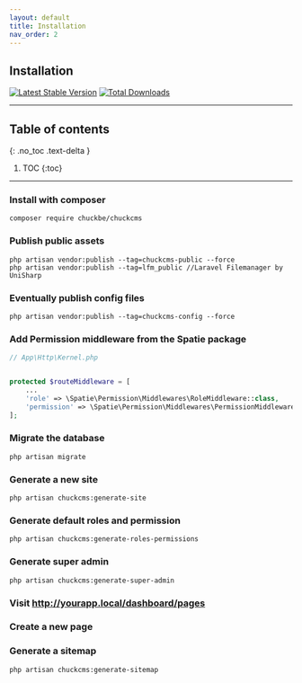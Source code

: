 ```yaml
---
layout: default
title: Installation
nav_order: 2
---
```

## Installation

[![Latest Stable Version](https://poser.pugx.org/chuckbe/chuckcms/version.png)](https://packagist.org/packages/chuckbe/chuckcms) [![Total Downloads](https://poser.pugx.org/chuckbe/chuckcms/d/total.png)](https://packagist.org/packages/chuckbe/chuckcms)

---

## Table of contents
{: .no_toc .text-delta }

1. TOC
{:toc}

---

### Install with composer
```
composer require chuckbe/chuckcms
```

### Publish public assets
```
php artisan vendor:publish --tag=chuckcms-public --force
php artisan vendor:publish --tag=lfm_public //Laravel Filemanager by UniSharp
```

### Eventually publish config files
```
php artisan vendor:publish --tag=chuckcms-config --force
```

### Add Permission middleware from the Spatie package
```php
// App\Http\Kernel.php


protected $routeMiddleware = [
    ...
    'role' => \Spatie\Permission\Middlewares\RoleMiddleware::class,
    'permission' => \Spatie\Permission\Middlewares\PermissionMiddleware::class,
];
```

### Migrate the database
```
php artisan migrate
```

### Generate a new site
```
php artisan chuckcms:generate-site
```

### Generate default roles and permission
```
php artisan chuckcms:generate-roles-permissions
```

### Generate super admin
```
php artisan chuckcms:generate-super-admin
```

### Visit http://yourapp.local/dashboard/pages

### Create a new page

### Generate a sitemap
```
php artisan chuckcms:generate-sitemap
```